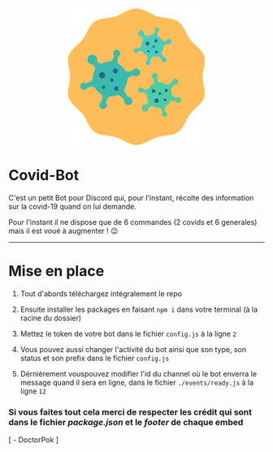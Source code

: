 <div align="center">
  <img src="https://github.com/DoctorPok42/Covid-Bot/blob/main/IMG/logo.png">
</div>

# Covid-Bot

C'est un petit Bot pour Discord qui, pour l'instant, récolte des information sur la covid-19 quand on lui demande.

Pour l'instant il ne dispose que de 6 commandes (2 covids et 6 generales) mais il est voué à augmenter ! :wink:

<hr/>

# Mise en place

  1) Tout d'abords téléchargez intégralement le repo
 
  2) Ensuite installer les packages en faisant `npm i` dans votre terminal (à la racine du dossier)

  3) Mettez le token de votre bot dans le fichier `config.js` à la ligne `2`

  4) Vous pouvez aussi changer l'activité du bot ainsi que son type, son status et son prefix dans le fichier `config.js`

  5) Dérnièrement vouspouvez modifier l'id du channel où le bot enverra le message quand il sera en ligne, dans le fichier `./events/ready.js` à la ligne `12`

### Si vous faites tout cela merci de respecter les crédit qui sont dans le fichier *package.json* et le *footer* de chaque embed

[ - DoctorPok ]
